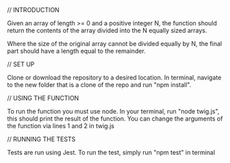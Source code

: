 // INTRODUCTION

Given an array of length >= 0 and a positive integer N, the function should return the contents of the array divided into the N equally sized arrays.

Where the size of the original array cannot be divided equally by N, the final part should have a length equal to the remainder.

// SET UP

Clone or download the repository to a desired location. In terminal, navigate to the new folder that is a clone of the repo and run "npm install".

// USING THE FUNCTION

To run the function you must use node. In your terminal, run "node twig.js", this should print the result of the function. You can change the arguments of the function via lines 1 and 2 in twig.js

// RUNNING THE TESTS

Tests are run using Jest. To run the test, simply run "npm test" in terminal
